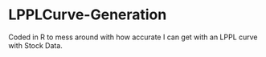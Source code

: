 # LPPLCurve-Generation
Coded in R to mess around with how accurate I can get with an LPPL curve with Stock Data.
